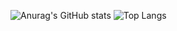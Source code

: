 ![Anurag's GitHub stats](https://github-readme-stats.vercel.app/api?username=SeoHyunHo99&show_icons=true&theme=ambient_gradient)
![Top Langs](https://github-readme-stats.vercel.app/api/top-langs/?username=SeoHyunHo99&layout=compact)
